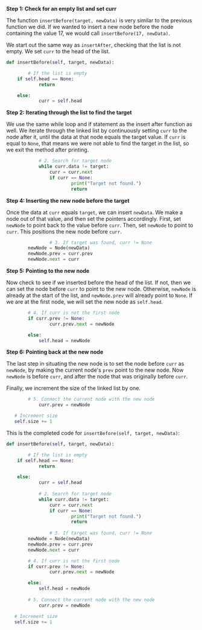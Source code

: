 <!--title={Inserting Items Before another Item - Explain}--> 

<!--badges={Algorithms:4,Python:2}-->

<!--concepts={Inserting Into a Linked List}-->

**Step 1: Check for an empty list and set curr**

The function `insertBefore(target, newData)` is very similar to the previous function we did. If we wanted to insert a new node before the node containing the value 17, we would call `insertBefore(17, newData)`.

We start out the same way as `insertAfter`, checking that the list is not empty. We set `curr` to the head of the list. 

```python
def insertBefore(self, target, newData):

		# If the list is empty
  	if self.head == None:
    		return

  	else:
    		curr = self.head
```

**Step 2: Iterating through the list to find the target**

We use the same while loop and if statement as the insert after function as well. We iterate through the linked list by continuously setting `curr` to the node after it, until the data at that node equals the target value. If `curr` is equal to `None`, that means we were not able to find the target in the list, so we exit the method after printing. 

```python
    		# 2. Search for target node
    		while curr.data != target:
      			curr = curr.next
      			if curr == None:
        				print("Target not found.")
        				return
```

**Step 4: Inserting the new node before the target**

Once the data at `curr` equals `target`, we can insert `newData`. We make a node out of that value, and then set the pointers accordingly. First, set `newNode` to point back to the value before `curr`. Then, set `newNode` to point to `curr`. This positions the new node before `curr`. 

```python
				# 3. If target was found, curr != None
      	newNode = Node(newData)
      	newNode.prev = curr.prev
      	newNode.next = curr
```

**Step 5: Pointing to the new node**

Now check to see if we inserted before the head of the list. If not, then we can set the node before `curr` to point to the new node. Otherwise, `newNode` is already at the start of the list, and `newNode.prev` will already point to `None`. If we are at the first node, we will set the new node as `self.head`.

```python
      	# 4. If curr is not the first node
      	if curr.prev != None:
        		curr.prev.next = newNode

        else:
          	self.head = newNode
```

**Step 6: Pointing back at the new node**

The last step in situating the new node is to set the node before `curr` as `newNode`, by making the current node's `prev` point to the new node. Now `newNode` is before `curr`, and after the node that was originally before `curr`.  

Finally, we increment the size of the linked list by one. 

```python
        # 5. Connect the current node with the new node
     		curr.prev = newNode

   # Increment size
   self.size += 1
```

This is the completed code for `insertBefore(self, target, newData)`:

```python
def insertBefore(self, target, newData):

		# If the list is empty
  	if self.head == None:
    		return

  	else:
    		curr = self.head
        
    		# 2. Search for target node
    		while curr.data != target:
      			curr = curr.next
      			if curr == None:
        				print("Target not found.")
        				return
              
				# 3. If target was found, curr != None
      	newNode = Node(newData)
      	newNode.prev = curr.prev
      	newNode.next = curr

      	# 4. If curr is not the first node
      	if curr.prev != None:
        		curr.prev.next = newNode

        else:
          	self.head = newNode
				
        # 5. Connect the current node with the new node
     		curr.prev = newNode

   # Increment size
   self.size += 1
```

